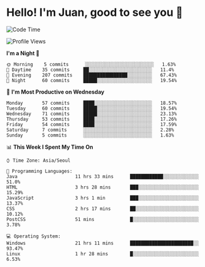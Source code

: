# Hello! I'm Juan, good to see you 👋

<!--
**Y-k-Y/Y-k-Y** is a ✨ _special_ ✨ repository because its `README.md` (this file) appears on your GitHub profile.

Here are some ideas to get you started:

- 🔭 I’m currently working on ...
- 🌱 I’m currently learning ...
- 👯 I’m looking to collaborate on ...
- 🤔 I’m looking for help with ...
- 💬 Ask me about ...
- 📫 How to reach me: ...
- 😄 Pronouns: ...
- ⚡ Fun fact: ...
-->
<!--
![Profile views](https://gpvc.arturio.dev/Y-k-Y)

[![Omid Nikrah StackOverflow](https://github-readme-stackoverflow.vercel.app/?userID=9517076)](https://stackoverflow.com/users/9517076/i-have-10-fingers)
-->

<!--START_SECTION:waka-->
![Code Time](http://img.shields.io/badge/Code%20Time-0%20secs-blue)

![Profile Views](http://img.shields.io/badge/Profile%20Views-101-blue)

**I'm a Night 🦉** 

```text
🌞 Morning    5 commits      ░░░░░░░░░░░░░░░░░░░░░░░░░   1.63% 
🌆 Daytime    35 commits     ██░░░░░░░░░░░░░░░░░░░░░░░   11.4% 
🌃 Evening    207 commits    ████████████████░░░░░░░░░   67.43% 
🌙 Night      60 commits     █████░░░░░░░░░░░░░░░░░░░░   19.54%

```
📅 **I'm Most Productive on Wednesday** 

```text
Monday       57 commits     ████░░░░░░░░░░░░░░░░░░░░░   18.57% 
Tuesday      60 commits     █████░░░░░░░░░░░░░░░░░░░░   19.54% 
Wednesday    71 commits     █████░░░░░░░░░░░░░░░░░░░░   23.13% 
Thursday     53 commits     ████░░░░░░░░░░░░░░░░░░░░░   17.26% 
Friday       54 commits     ████░░░░░░░░░░░░░░░░░░░░░   17.59% 
Saturday     7 commits      ░░░░░░░░░░░░░░░░░░░░░░░░░   2.28% 
Sunday       5 commits      ░░░░░░░░░░░░░░░░░░░░░░░░░   1.63%

```


📊 **This Week I Spent My Time On** 

```text
⌚︎ Time Zone: Asia/Seoul

💬 Programming Languages: 
Java                     11 hrs 33 mins      ████████████░░░░░░░░░░░░░   51.0% 
HTML                     3 hrs 28 mins       ███░░░░░░░░░░░░░░░░░░░░░░   15.29% 
JavaScript               3 hrs 1 min         ███░░░░░░░░░░░░░░░░░░░░░░   13.37% 
CSS                      2 hrs 17 mins       ██░░░░░░░░░░░░░░░░░░░░░░░   10.12% 
PostCSS                  51 mins             █░░░░░░░░░░░░░░░░░░░░░░░░   3.78%

💻 Operating System: 
Windows                  21 hrs 11 mins      ███████████████████████░░   93.47% 
Linux                    1 hr 28 mins        █░░░░░░░░░░░░░░░░░░░░░░░░   6.53%

```


<!--END_SECTION:waka-->
